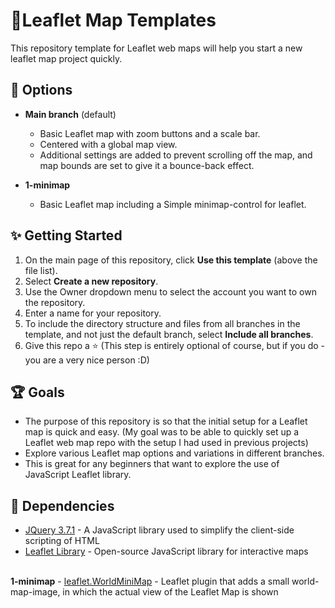 # 🍃Leaflet Map Templates
This repository template for Leaflet web maps will help you start a new leaflet map project quickly.

## 📌 Options
- <b>Main branch</b> (default) 
  - Basic Leaflet map with zoom buttons and a scale bar.
  - Centered with a global map view.
  - Additional settings are added to prevent scrolling off the map, and map bounds are set to give it a bounce-back effect.

- <b>1-minimap</b>
  - Basic Leaflet map including a Simple minimap-control for leaflet.



## ✨ Getting Started
1. On the main page of this repository, click <b>Use this template</b> (above the file list).
2. Select <b>Create a new repository</b>.
3. Use the Owner dropdown menu to select the account you want to own the repository.
4. Enter a name for your repository.
5. To include the directory structure and files from all branches in the template, and not just the default branch, select <b>Include all branches</b>.
6. Give this repo a ⭐ (This step is entirely optional of course, but if you do - you are a very nice person :D)

## 🏆 Goals
- The purpose of this repository is so that the initial setup for a Leaflet map is quick and easy. (My goal was to be able to quickly set up a Leaflet web map repo with the setup I had used in previous projects)
- Explore various Leaflet map options and variations in different branches.
- This is great for any beginners that want to explore the use of JavaScript Leaflet library.

## 🔧 Dependencies
- <a href="https://jquery.com/">JQuery 3.7.1</a> - A JavaScript library used to simplify the client-side scripting of HTML
- <a href="https://unpkg.com/leaflet@1.9.4/dist/leaflet.js">Leaflet Library</a> - Open-source JavaScript library for interactive maps
<br>
<b>1-minimap</b>
- <a href="https://github.com/maneoverland/leaflet.WorldMiniMap">leaflet.WorldMiniMap</a> - Leaflet plugin that adds a small world-map-image, in which the actual view of the Leaflet Map is shown